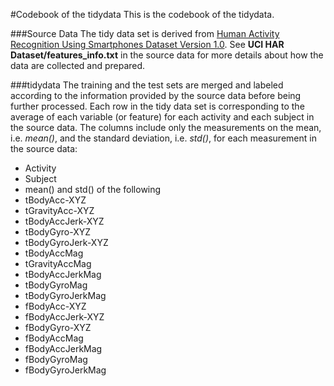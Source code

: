 #Codebook of the tidydata
This is the codebook of the tidydata.

###Source Data
The tidy data set is derived from [Human Activity Recognition Using Smartphones Dataset Version 1.0]. See **UCI HAR Dataset/features_info.txt** in the source data for more details about how the data are collected and prepared.


###tidydata
The training and the test sets are merged and labeled according to the information provided by the source data before being further processed.
Each row in the tidy data set is corresponding to the average of each variable (or feature) for each activity and each subject in the source data. 
The columns include only the measurements on the mean, i.e. *mean()*, and the standard deviation, i.e. *std()*, for each measurement in the source data:
* Activity
* Subject
* mean() and std() of the following
 * tBodyAcc-XYZ
 * tGravityAcc-XYZ
 * tBodyAccJerk-XYZ
 * tBodyGyro-XYZ
 * tBodyGyroJerk-XYZ
 * tBodyAccMag
 * tGravityAccMag
 * tBodyAccJerkMag
 * tBodyGyroMag
 * tBodyGyroJerkMag
 * fBodyAcc-XYZ
 * fBodyAccJerk-XYZ
 * fBodyGyro-XYZ
 * fBodyAccMag
 * fBodyAccJerkMag
 * fBodyGyroMag
 * fBodyGyroJerkMag



[Human Activity Recognition Using Smartphones Dataset Version 1.0]: https://d396qusza40orc.cloudfront.net/getdata%2Fprojectfiles%2FUCI%20HAR%20Dataset.zip

